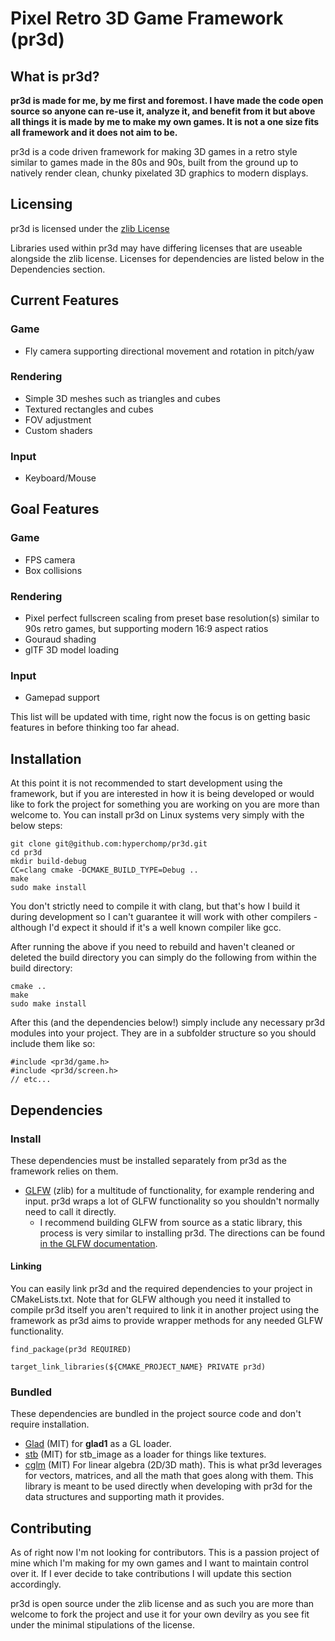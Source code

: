 # Pixel Retro 3D Game Framework (pr3d)

## What is pr3d?

**pr3d is made for me, by me first and foremost. I have made the code open source so anyone can re-use it, analyze it, and benefit from it but above all things it is made by me to make my own games. It is not a one size fits all framework and it does not aim to be.**

pr3d is a code driven framework for making 3D games in a retro style similar to games made in the 80s and 90s, built from the ground up to natively render clean, chunky pixelated 3D graphics to modern displays.

## Licensing

pr3d is licensed under the [zlib License](https://zlib.net/zlib_license.html)

Libraries used within pr3d may have differing licenses that are useable alongside the zlib license. Licenses for dependencies are listed below in the Dependencies section.

## Current Features

### Game
* Fly camera supporting directional movement and rotation in pitch/yaw 

### Rendering
* Simple 3D meshes such as triangles and cubes
* Textured rectangles and cubes
* FOV adjustment
* Custom shaders

### Input
* Keyboard/Mouse

## Goal Features

### Game
* FPS camera
* Box collisions

### Rendering
* Pixel perfect fullscreen scaling from preset base resolution(s) similar to 90s retro games, but supporting modern 16:9 aspect ratios
* Gouraud shading
* glTF 3D model loading

### Input
* Gamepad support

This list will be updated with time, right now the focus is on getting basic features in before thinking too far ahead.

## Installation

At this point it is not recommended to start development using the framework, but if you are interested in how it is being developed or would like to fork the project for something you are working on you are more than welcome to. You can install pr3d on Linux systems very simply with the below steps:

```
git clone git@github.com:hyperchomp/pr3d.git
cd pr3d
mkdir build-debug
CC=clang cmake -DCMAKE_BUILD_TYPE=Debug ..
make
sudo make install
```

You don't strictly need to compile it with clang, but that's how I build it during development so I can't guarantee it will work with other compilers - although I'd expect it should if it's a well known compiler like gcc.

After running the above if you need to rebuild and haven't cleaned or deleted the build directory you can simply do the following from within the build directory:

```
cmake ..
make
sudo make install
```

After this (and the dependencies below!) simply include any necessary pr3d modules into your project. They are in a subfolder structure so you should include them like so:

```
#include <pr3d/game.h>
#include <pr3d/screen.h>
// etc...
```

## Dependencies
### Install
These dependencies must be installed separately from pr3d as the framework relies on them.
* [GLFW](https://github.com/glfw/glfw) (zlib) for a multitude of functionality, for example rendering and input. pr3d wraps a lot of GLFW functionality so you shouldn't normally need to call it directly.
    * I recommend building GLFW from source as a static library, this process is very similar to installing pr3d. The directions can be found [in the GLFW documentation](https://www.glfw.org/docs/latest/compile.html).

#### Linking
You can easily link pr3d and the required dependencies to your project in CMakeLists.txt. Note that for GLFW although you need it installed to compile pr3d itself you aren't required to link it in another project using the framework as pr3d aims to provide wrapper methods for any needed GLFW functionality.
```
find_package(pr3d REQUIRED)

target_link_libraries(${CMAKE_PROJECT_NAME} PRIVATE pr3d)
```

### Bundled
These dependencies are bundled in the project source code and don't require installation.
* [Glad](https://github.com/Dav1dde/glad) (MIT) for **glad1** as a GL loader.
* [stb](https://github.com/nothings/stb) (MIT) for stb_image as a loader for things like textures.
* [cglm](https://github.com/recp/cglm) (MIT) For linear algebra (2D/3D math). This is what pr3d leverages for vectors, matrices, and all the math that goes along with them. This library is meant to be used directly when developing with pr3d for the data structures and supporting math it provides.

## Contributing

As of right now I'm not looking for contributors. This is a passion project of mine which I'm making for my own games and I want to maintain control over it. If I ever decide to take contributions I will update this section accordingly.

pr3d is open source under the zlib license and as such you are more than welcome to fork the project and use it for your own devilry as you see fit under the minimal stipulations of the license.
